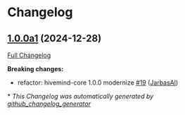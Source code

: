 # Changelog

## [1.0.0a1](https://github.com/JarbasHiveMind/hivemind-listener/tree/1.0.0a1) (2024-12-28)

[Full Changelog](https://github.com/JarbasHiveMind/hivemind-listener/compare/0.4.1...1.0.0a1)

**Breaking changes:**

- refactor: hivemind-core 1.0.0 modernize [\#19](https://github.com/JarbasHiveMind/hivemind-listener/pull/19) ([JarbasAl](https://github.com/JarbasAl))



\* *This Changelog was automatically generated by [github_changelog_generator](https://github.com/github-changelog-generator/github-changelog-generator)*

